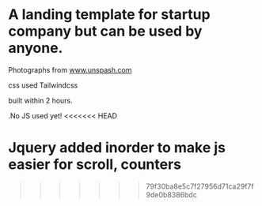 <h1>A landing template for startup company but can be used by anyone.</h1>

<!-- Photographs -->
Photographs from www.unspash.com

css used Tailwindcss

<!-- Built Time -->
built within 2 hours.

.No JS used yet!
<<<<<<< HEAD

<!-- After couple of mins  -->
Jquery added inorder to make js easier for scroll, counters
=======
>>>>>>> 79f30ba8e5c7f27956d71ca29f7f9de0b8386bdc

